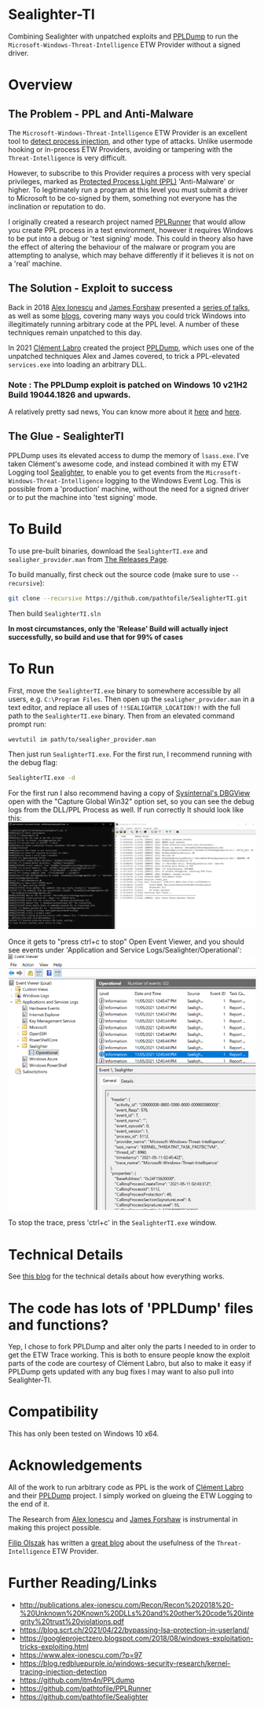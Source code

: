 # Sealighter-TI
Combining Sealighter with unpatched exploits and [PPLDump](https://github.com/itm4n/PPLdump) to run the `Microsoft-Windows-Threat-Intelligence` ETW Provider without a signed driver.
 
# Overview
## The Problem - PPL and Anti-Malware
The `Microsoft-Windows-Threat-Intelligence` ETW Provider is an excellent tool to [detect process injection](https://blog.redbluepurple.io/windows-security-research/kernel-tracing-injection-detection), and other type of attacks. Unlike usermode hooking or in-process ETW Providers, avoiding or tampering with the `Threat-Intelligence` is very difficult.
 
However, to subscribe to this Provider requires a process with very special privileges, marked as [Protected Process Light (PPL)](https://www.alex-ionescu.com/?p=97) 'Anti-Malware' or higher. To legitimately run a program at this level you must submit a driver to Microsoft to be co-signed by them, something not everyone has the inclination or reputation to do.
 
I originally created a research project named [PPLRunner](https://github.com/pathtofile/PPLRunner) that would allow you create PPL process in a test environment, however it requires Windows to be put into a debug or 'test signing' mode. This could in theory also have the effect of altering the behaviour of the malware or program you are attempting to analyse, which may behave differently if it believes it is not on a 'real' machine.
 
 
## The Solution - Exploit to success
Back in 2018 [Alex Ionescu](https://twitter.com/aionescu) and [James Forshaw](https://twitter.com/tiraniddo) presented a [series of talks](http://publications.alex-ionescu.com/Recon/Recon%202018%20-%20Unknown%20Known%20DLLs%20and%20other%20code%20integrity%20trust%20violations.pdf), as well as some [blogs](https://googleprojectzero.blogspot.com/2018/08/windows-exploitation-tricks-exploiting.html), covering many ways you could trick Windows into illegitimately running arbitrary code at the PPL level. A number of these techniques remain unpatched to this day.
 
In 2021 [Clément Labro](https://twitter.com/itm4n) created the project [PPLDump](https://github.com/itm4n/PPLdump), which uses one of the unpatched techniques Alex and James covered, to trick a PPL-elevated `services.exe` into loading an arbitrary DLL.

### Note : The PPLDump exploit is patched on Windows 10 v21H2 Build 19044.1826 and upwards.
A relatively pretty sad news, You can know more about it [here](https://github.com/itm4n/PPLdump/issues/12) and [here](https://itm4n.github.io/the-end-of-ppldump/).
 
## The Glue - SealighterTI
PPLDump uses its elevated access to dump the memory of `lsass.exe`. I've taken Clément's awesome code, and instead combined it with my ETW Logging tool [Sealighter](https://github.com/pathtofile/Sealighter), to enable you to get events from the `Microsoft-Windows-Threat-Intelligence` logging to the Windows Event Log. This is possible from a 'production' machine, without the need for a signed driver or to put the machine into 'test signing' mode.
 
 
# To Build
To use pre-built binaries, download the `SealighterTI.exe` and `sealigher_provider.man` from [The Releases Page](https://github.com/pathtofile/SealighterTI/releases).
 
To build manually, first check out the source code (make sure to use `--recursive`):
```bash
git clone --recursive https://github.com/pathtofile/SealighterTI.git
```
Then build `SealighterTI.sln` 

**In most circumstances, only the 'Release' Build will actually inject successfully, so build and use that for 99% of cases**

# To Run
First, move the `SealighterTI.exe` binary to somewhere accessible by all users, e.g. `C:\Program Files`.
Then open up the `sealigher_provider.man` in a text editor, and replace all uses of `!!SEALIGHTER_LOCATION!!` with the full path to the `SealighterTI.exe` binary. Then from an elevated command prompt run:
```bash
wevtutil im path/to/sealigher_provider.man
```
 
Then just run `SealighterTI.exe`. For the first run, I recommend running with the debug flag:
```bash
SealighterTI.exe -d
```
For the first run I also recommend having a copy of [Sysinternal's DBGView](https://docs.microsoft.com/en-us/sysinternals/downloads/debugview) open with the "Capture Global Win32" option set, so you can see the debug logs from the DLL/PPL Process as well. If run correctly It should look like this:
![Pic of Code Running](SealighterTI_Running.png)
 
Once it gets to "press ctrl+c to stop" Open Event Viewer, and you should see events under 'Application and Service Logs/Sealighter/Operational':
![Pic of Event Log](SealighterTI_EventLog.png)
 
To stop the trace, press 'ctrl+c' in the `SealighterTI.exe` window.
 
# Technical Details
See [this blog](https://blog.tofile.dev) for the technical details about how everything works.
 
# The code has lots of 'PPLDump' files and functions?
Yep, I chose to fork PPLDump and alter only the parts I needed to in order to get the ETW Trace working. This is both to ensure people know the exploit parts of the code are courtesy of Clément Labro, but also to make it easy if PPLDump gets updated with any bug fixes I may want to also pull into Sealighter-TI.
 
# Compatibility
This has only been tested on Windows 10 x64.
 
# Acknowledgements
All of the work to run arbitrary code as PPL is the work of [Clément Labro](https://twitter.com/itm4n) and their [PPLDump](https://github.com/itm4n/PPLdump) project. I simply worked on glueing the ETW Logging to the end of it.
 
The Research from [Alex Ionescu](https://twitter.com/aionescu) and [James Forshaw](https://twitter.com/tiraniddo) is instrumental in making this project possible.
 
[Filip Olszak](https://twitter.com/_lpvoid) has written a [great blog](https://blog.redbluepurple.io/windows-security-research/kernel-tracing-injection-detection) about the usefulness of the `Threat-Intelligence` ETW Provider.
 
 
# Further Reading/Links
- http://publications.alex-ionescu.com/Recon/Recon%202018%20-%20Unknown%20Known%20DLLs%20and%20other%20code%20integrity%20trust%20violations.pdf
- https://blog.scrt.ch/2021/04/22/bypassing-lsa-protection-in-userland/
- https://googleprojectzero.blogspot.com/2018/08/windows-exploitation-tricks-exploiting.html
- https://www.alex-ionescu.com/?p=97
- https://blog.redbluepurple.io/windows-security-research/kernel-tracing-injection-detection
- https://github.com/itm4n/PPLdump
- https://github.com/pathtofile/PPLRunner
- https://github.com/pathtofile/Sealighter
